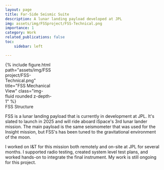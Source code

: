 ```yaml
---
layout: page
title: Far-Side Seismic Suite
description: A lunar landing payload developed at JPL
img: assets/img/FSSproject/FSS-Technical.png
importance: 1
category: Work
related_publications: false
toc:
    sidebar: left

---
```


<div class="wrapped float-left" style="width:30%">
              {% include figure.html path="assets/img/FSSproject/FSS-Technical.png" title="FSS Mechanical View" class="img-fluid rounded z-depth-1" %}
              <div class = "closecaption">
              FSS Structure
              </div>
</div>
<div class = "clearfix">
<p>
    FSS is a lunar landing payload that is currently in development at JPL. It's slated to launch in 2025 and will ride aboard iSpace's 3rd lunar lander mission. The main payload is the same seismometer that was used for the Insight mission, but FSS's has been tuned to the gravitational environment of the moon. 
</p>
<p>
I worked on I&T for this mission both remotely and on-site at JPL for several months. I supported radio testing, created system level test plans, and worked hands-on to integrate the final instrument. My work is still ongoing for this project.
</p>
 </div>

<div class ="row" style="height:20px">
</div>




